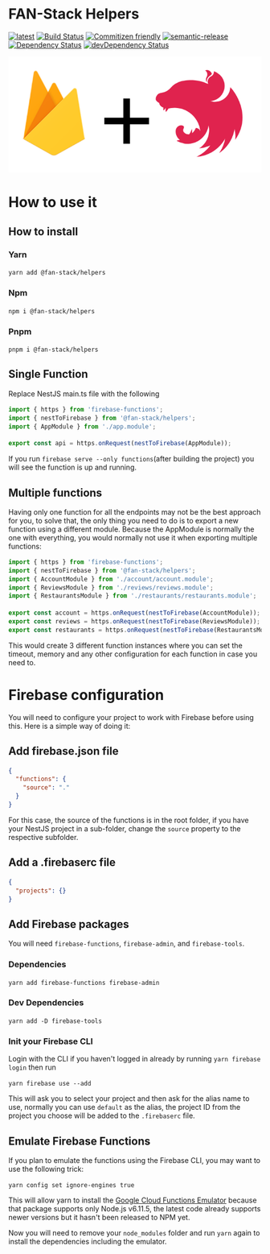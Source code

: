 # FAN-Stack Helpers

[![latest](https://img.shields.io/npm/v/%40fan-stack%2Fhelpers/latest.svg)](https://npmjs.com/package/@fan-stack/helpers)
[![Build Status](https://travis-ci.com/fan-stack/helpers.svg?branch=master)](https://travis-ci.com/fan-stack/helpers)
[![Commitizen friendly](https://img.shields.io/badge/commitizen-friendly-brightgreen.svg)](http://commitizen.github.io/cz-cli/)
[![semantic-release](https://img.shields.io/badge/%20%20%F0%9F%93%A6%F0%9F%9A%80-semantic--release-e10079.svg)](https://github.com/semantic-release/semantic-release)
[![Dependency Status](https://david-dm.org/fan-stack/helpers.svg)](https://david-dm.org/fan-stack/helpers)
[![devDependency Status](https://david-dm.org/fan-stack/helpers/dev-status.svg)](https://david-dm.org/fan-stack/helpers?type=dev)

[![image.png](image.png)](https://github.com/pfa-stack/helpers)

# How to use it

## How to install

### Yarn

`yarn add @fan-stack/helpers`

### Npm

`npm i @fan-stack/helpers`

### Pnpm

`pnpm i @fan-stack/helpers`

## Single Function

Replace NestJS main.ts file with the following

```ts
import { https } from 'firebase-functions';
import { nestToFirebase } from '@fan-stack/helpers';
import { AppModule } from './app.module';

export const api = https.onRequest(nestToFirebase(AppModule));
```

If you run `firebase serve --only functions`(after building the project) you will see the function is up and running.

## Multiple functions

Having only one function for all the endpoints may not be the best approach for you, to solve that, the only thing you need to do is to export a new function using a different module. Because the AppModule is normally the one with everything, you would normally not use it when exporting multiple functions:

```ts
import { https } from 'firebase-functions';
import { nestToFirebase } from '@fan-stack/helpers';
import { AccountModule } from './account/account.module';
import { ReviewsModule } from './reviews/reviews.module';
import { RestaurantsModule } from './restaurants/restaurants.module';

export const account = https.onRequest(nestToFirebase(AccountModule));
export const reviews = https.onRequest(nestToFirebase(ReviewsModule));
export const restaurants = https.onRequest(nestToFirebase(RestaurantsModule));
```

This would create 3 different function instances where you can set the timeout, memory and any other configuration for each function in case you need to.

# Firebase configuration

You will need to configure your project to work with Firebase before using this. Here is a simple way of doing it:

## Add firebase.json file

```json
{
  "functions": {
    "source": "."
  }
}
```

For this case, the source of the functions is in the root folder, if you have your NestJS project in a sub-folder, change the `source` property to the respective subfolder.

## Add a .firebaserc file

```json
{
  "projects": {}
}
```

## Add Firebase packages

You will need `firebase-functions`, `firebase-admin`, and `firebase-tools`.

### Dependencies

`yarn add firebase-functions firebase-admin`

### Dev Dependencies

`yarn add -D firebase-tools`

### Init your Firebase CLI

Login with the CLI if you haven't logged in already by running `yarn firebase login` then run

`yarn firebase use --add`

This will ask you to select your project and then ask for the alias name to use, normally you can use `default` as the alias, the project ID from the project you choose will be added to the `.firebaserc` file.

## Emulate Firebase Functions

If you plan to emulate the functions using the Firebase CLI, you may want to use the following trick:

`yarn config set ignore-engines true`

This will allow yarn to install the [Google Cloud Functions Emulator](https://github.com/GoogleCloudPlatform/cloud-functions-emulator) because that package supports only Node.js v6.11.5, the latest code already supports newer versions but it hasn't been released to NPM yet.

Now you will need to remove your `node_modules` folder and run `yarn` again to install the dependencies including the emulator.
